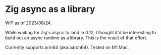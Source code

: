 # Zig async as a library

WIP as of 2023/08/24.

While waiting for Zig's async to land in 0.12, I thought it'd be interesting to
build out an async runtime as a library. This is the result of that effort.

Currently supports arm64 (aka aarch64). Tested on M1 Mac.
